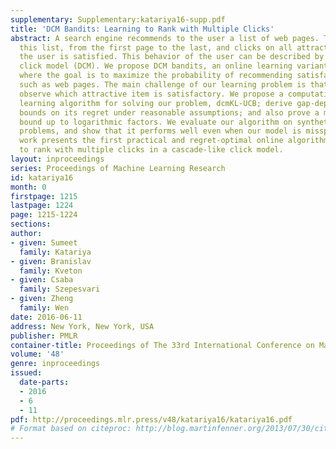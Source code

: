 ```yaml
---
supplementary: Supplementary:katariya16-supp.pdf
title: 'DCM Bandits: Learning to Rank with Multiple Clicks'
abstract: A search engine recommends to the user a list of web pages. The user examines
  this list, from the first page to the last, and clicks on all attractive pages until
  the user is satisfied. This behavior of the user can be described by the dependent
  click model (DCM). We propose DCM bandits, an online learning variant of the DCM
  where the goal is to maximize the probability of recommending satisfactory items,
  such as web pages. The main challenge of our learning problem is that we do not
  observe which attractive item is satisfactory. We propose a computationally-efficient
  learning algorithm for solving our problem, dcmKL-UCB; derive gap-dependent upper
  bounds on its regret under reasonable assumptions; and also prove a matching lower
  bound up to logarithmic factors. We evaluate our algorithm on synthetic and real-world
  problems, and show that it performs well even when our model is misspecified. This
  work presents the first practical and regret-optimal online algorithm for learning
  to rank with multiple clicks in a cascade-like click model.
layout: inproceedings
series: Proceedings of Machine Learning Research
id: katariya16
month: 0
firstpage: 1215
lastpage: 1224
page: 1215-1224
sections: 
author:
- given: Sumeet
  family: Katariya
- given: Branislav
  family: Kveton
- given: Csaba
  family: Szepesvari
- given: Zheng
  family: Wen
date: 2016-06-11
address: New York, New York, USA
publisher: PMLR
container-title: Proceedings of The 33rd International Conference on Machine Learning
volume: '48'
genre: inproceedings
issued:
  date-parts:
  - 2016
  - 6
  - 11
pdf: http://proceedings.mlr.press/v48/katariya16/katariya16.pdf
# Format based on citeproc: http://blog.martinfenner.org/2013/07/30/citeproc-yaml-for-bibliographies/
---
```

